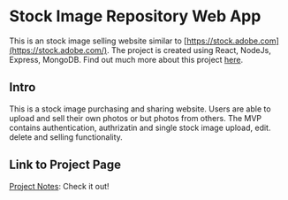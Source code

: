 # Stock Image Repository Web App
This is an stock image selling website similar to [https://stock.adobe.com](https://stock.adobe.com/). The project is created using React, NodeJs, Express, MongoDB. Find out much more about this project [here](https://www.notion.so/Image-Repository-Web-App-a308f54a6fed4e0e8717754ea9756311).

## Intro
This is a stock image purchasing and sharing website. Users are able to upload and sell their own photos or but photos from others. The MVP contains authentication, authrizatin and single stock image upload, edit. delete and selling functionality.

## Link to Project Page
[Project Notes](https://www.notion.so/Image-Repository-Web-App-a308f54a6fed4e0e8717754ea9756311): Check it out!
